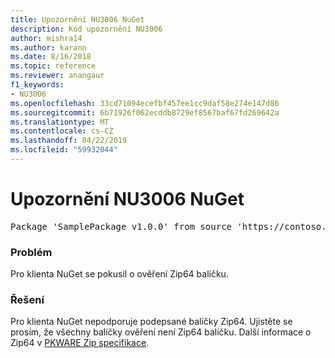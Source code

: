 ```yaml
---
title: Upozornění NU3006 NuGet
description: Kód upozornění NU3006
author: mishra14
ms.author: karann
ms.date: 8/16/2018
ms.topic: reference
ms.reviewer: anangaur
f1_keywords:
- NU3006
ms.openlocfilehash: 33cd71094ecefbf457ee1cc9daf58e274e147d86
ms.sourcegitcommit: 6b71926f062ecddb8729ef8567baf67fd269642a
ms.translationtype: MT
ms.contentlocale: cs-CZ
ms.lasthandoff: 04/22/2019
ms.locfileid: "59932044"
---
```

# <a name="nuget-warning-nu3006"></a>Upozornění NU3006 NuGet

<pre>Package 'SamplePackage v1.0.0' from source 'https://contoso.com/index.json': Signed Zip64 packages are not supported.</pre>

### <a name="issue"></a>Problém

Pro klienta NuGet se pokusil o ověření Zip64 balíčku.


### <a name="solution"></a>Řešení

Pro klienta NuGet nepodporuje podepsané balíčky Zip64. Ujistěte se prosím, že všechny balíčky ověření není Zip64 balíčku. Další informace o Zip64 v [PKWARE Zip specifikace](https://pkware.cachefly.net/webdocs/casestudies/APPNOTE.TXT).


